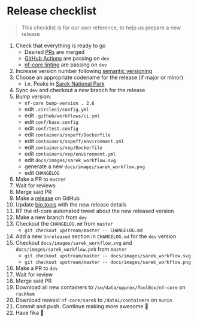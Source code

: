 # Release checklist

> This checklist is for our own reference, to help us prepare a new release

1. Check that everything is ready to go
   - Desired [PRs](https://github.com/nf-core/sarek/pulls) are merged
   - [GitHub Actions](https://github.com/nf-core/sarek/actions?query=workflow%3A%22nf-core+CI%22) are passing on `dev`
   - [nf-core linting](https://github.com/nf-core/sarek/actions?query=workflow%3A%22nf-core+linting%22) are passing on `dev`
2. Increase version number following [semantic versioning](http://semver.org/spec/v2.0.0.html)
3. Choose an appropriate codename for the release (if major or minor)
   - i.e. Peaks in [Sarek National Park](https://en.wikipedia.org/wiki/Sarek_National_Park#Topography)
4. Sync `dev` and checkout a new branch for the release
5. Bump version:
   - `nf-core bump-version . 2.6`
   - edit `.circleci/config.yml`
   - edit `.github/workflows/ci.yml`
   - edit `conf/base.config`
   - edit `conf/test.config`
   - edit `containers/snpeff/Dockerfile`
   - edit `containers/snpeff/environment.yml`
   - edit `containers/vep/Dockerfile`
   - edit `containers/vep/environment.yml`
   - edit `docs/images/sarek_workflow.svg`
   - generate a new `docs/images/sarek_workflow.png`
   - edit `CHANGELOG`
6. Make a PR to `master`
7. Wait for reviews
8. Merge said PR
9. Make a [release](https://github.com/nf-core/sarek/releases) on GitHub
10. Update [bio.tools](https://bio.tools/Sarek) with the new release details
11. RT the nf-core automated tweet about the new released version
12. Make a new branch from `dev`
13. Checkout the `CHANGELOG.md` from `master`
    - `git checkout upstream/master -- CHANGELOG.md`
14. Add a new `Unreleased` section in `CHANGELOG.md` for the `dev` version
15. Checkout `docs/images/sarek_workflow.svg` and `docs/images/sarek_workflow.pnh` from `master`
    - `git checkout upstream/master -- docs/images/sarek_workflow.svg`
    - `git checkout upstream/master -- docs/images/sarek_workflow.png`
16. Make a PR to `dev`
17. Wait for review
18. Merge said PR
19. Download all new containers to `/sw/data/uppnex/ToolBox/nf-core` on `rackham`
20. Download newest `nf-core/sarek` to `/data1/containers` on `munin`
21. Commit and push. Continue making more awesome :metal:
22. Have fika :cake:
